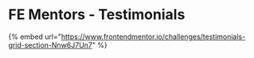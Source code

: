 # FE Mentors - Testimonials

{% embed url="https://www.frontendmentor.io/challenges/testimonials-grid-section-Nnw6J7Un7" %}



